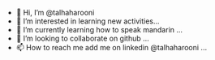 - 👋 Hi, I’m @talhaharooni
- 👀 I’m interested in learning new activities...
- 🌱 I’m currently learning how to speak mandarin ...
- 💞️ I’m looking to collaborate on github ...
- 📫 How to reach me add me on linkedin @talhaharooni ...

<!---
talhaharooni/talhaharooni is a ✨ special ✨ repository because its `README.md` (this file) appears on your GitHub profile.
You can click the Preview link to take a look at your changes.
--->
